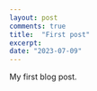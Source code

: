 ```yaml
---
layout: post
comments: true
title:  "First post"
excerpt: 
date: "2023-07-09"
---
```


My first blog post.

